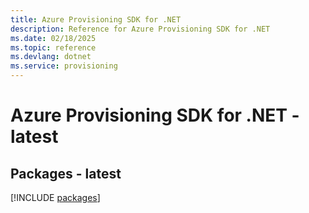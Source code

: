 ```yaml
---
title: Azure Provisioning SDK for .NET
description: Reference for Azure Provisioning SDK for .NET
ms.date: 02/18/2025
ms.topic: reference
ms.devlang: dotnet
ms.service: provisioning
---
```

# Azure Provisioning SDK for .NET - latest
## Packages - latest
[!INCLUDE [packages](provisioning-index.md)]